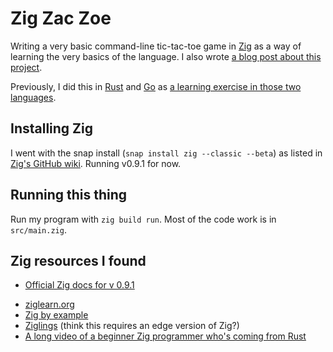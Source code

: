 # Zig Zac Zoe

Writing a very basic command-line tic-tac-toe game in [Zig](https://ziglang.org) as a way of learning the very basics of the language. I also wrote [a blog post about this project](https://sts10.github.io/2022/08/20/a-summer-fling-with-zig.html).

Previously, I did this in [Rust](https://github.com/sts10/rusty-tac) and [Go](https://github.com/sts10/tic-tac-go) as [a learning exercise in those two languages](https://sts10.github.io/2017/11/18/trying-go-and-rust.html).

## Installing Zig
I went with the snap install (`snap install zig --classic --beta`) as listed in [Zig's GitHub wiki](https://github.com/ziglang/zig/wiki/Install-Zig-from-a-Package-Manager). Running v0.9.1 for now.

## Running this thing

Run my program with `zig build run`. Most of the code work is in `src/main.zig`.

## Zig resources I found
* [Official Zig docs for v 0.9.1](https://ziglang.org/documentation/0.9.1/)
<!-- https://ziglang.org/documentation/master/std/#root -->
* [ziglearn.org](https://ziglearn.org/)
* [Zig by example](https://zig-by-example.com/)
* [Ziglings](https://github.com/ratfactor/ziglings) (think this requires an edge version of Zig?)
* [A long video of a beginner Zig programmer who's coming from Rust](https://www.youtube.com/watch?v=O4UYT-brgrc)
